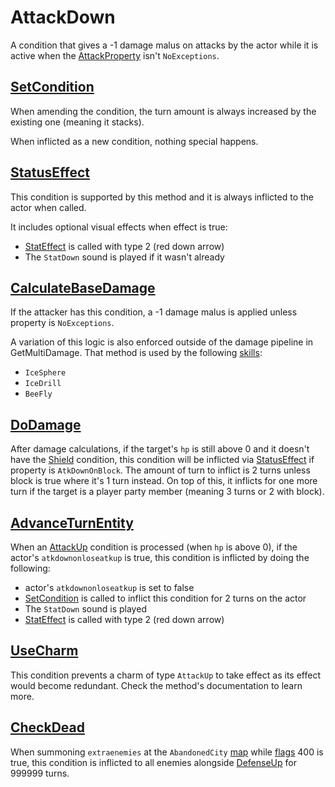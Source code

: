 # AttackDown
A condition that gives a -1 damage malus on attacks by the actor while it is active when the [AttackProperty](../../Damage%20pipeline/AttackProperty.md) isn't `NoExceptions`.

## [SetCondition](../Conditions%20methods/SetCondition.md)
When amending the condition, the turn amount is always increased by the existing one (meaning it stacks).

When inflicted as a new condition, nothing special happens.

## [StatusEffect](../Conditions%20methods/StatusEffect.md)
This condition is supported by this method and it is always inflicted to the actor when called.

It includes optional visual effects when effect is true:

- [StatEffect](../../Visual%20rendering/StatEffect.md) is called with type 2 (red down arrow)
- The `StatDown` sound is played if it wasn't already

## [CalculateBaseDamage](../../Damage%20pipeline/CalculateBaseDamage.md)
If the attacker has this condition, a -1 damage malus is applied unless property is `NoExceptions`.

A variation of this logic is also enforced outside of the damage pipeline in GetMultiDamage. That method is used by the following [skills](../../../Enums%20and%20IDs/Skills.md):

- `IceSphere`
- `IceDrill`
- `BeeFly`

## [DoDamage](../../Damage%20pipeline/DoDamage.md)
After damage calculations, if the target's `hp` is still above 0 and it doesn't have the [Shield](Shield.md) condition, this condition will be inflicted via [StatusEffect](../Conditions%20methods/StatusEffect.md) if property is `AtkDownOnBlock`. The amount of turn to inflict is 2 turns unless block is true where it's 1 turn instead. On top of this, it inflicts for one more turn if the target is a player party member (meaning 3 turns or 2 with block).

## [AdvanceTurnEntity](../../Battle%20flow/AdvanceTurnEntity.md)
When an [AttackUp](AttackUp.md) condition is processed (when `hp` is above 0), if the actor's `atkdownonloseatkup` is true, this condition is inflicted by doing the following:

- actor's `atkdownonloseatkup` is set to false
- [SetCondition](../Conditions%20methods/SetCondition.md) is called to inflict this condition for 2 turns on the actor
- The `StatDown` sound is played
- [StatEffect](../../Visual%20rendering/StatEffect.md) is called with type 2 (red down arrow)

## [UseCharm](../../Battle%20flow/UseCharm.md)
This condition prevents a charm of type `AttackUp` to take effect as its effect would become redundant. Check the method's documentation to learn more.

## [CheckDead](../../Battle%20flow/Action%20coroutines/CheckDead.md)
When summoning `extraenemies` at the `AbandonedCity` [map](../../../Enums%20and%20IDs/Maps.md) while [flags](../../../Flags%20arrays/flags.md) 400 is true, this condition is inflicted to all enemies alongside [DefenseUp](DefenseUp.md) for 999999 turns.

